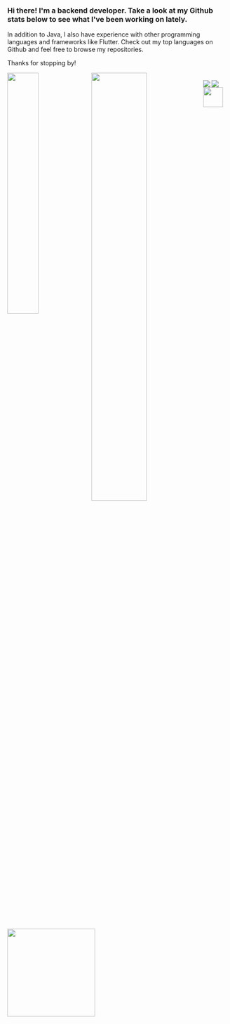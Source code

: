 ### Hi there! I'm a backend developer. Take a look at my Github stats below to see what I've been working on lately.

In addition to Java, I also have experience with other programming languages and frameworks like Flutter. Check out my top languages on Github and feel free to browse my repositories.

Thanks for stopping by!

<img align="left" width="37.5%" src = "https://github-readme-stats.vercel.app/api/top-langs/?username=pirooz193&layout=compact&theme=dark"/>
<img align="left" width="50%" src = "https://github-readme-stats.vercel.app/api?username=pirooz193&show_icons=true&theme=dark"/>
<br><be>

<image align ="left" src ="https://www.vectorlogo.zone/logos/springio/springio-ar21.svg"/>

<image align ="left" src ="https://www.vectorlogo.zone/logos/hibernate/hibernate-ar21.svg"/>
<image width ="45" align ="left" src ="https://www.vectorlogo.zone/logos/rabbitmq/rabbitmq-icon.svg"/>
<image width ="200" align ="left" src ="https://storage.googleapis.com/cms-storage-bucket/6a07d8a62f4308d2b854.svg"/>
